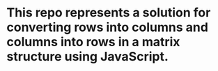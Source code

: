 
# This repo represents a solution for converting rows into columns and columns into rows in a matrix structure using JavaScript.